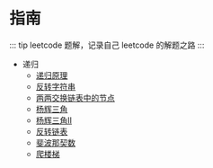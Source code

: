 # 指南

::: tip
leetcode 题解，记录自己 leetcode 的解题之路
:::

+ 递归
  + [递归原理](./recursion/principle.md)
  + [反转字符串](./recursion/print-reverse.md)
  + [两两交换链表中的节点](./recursion/swap-pairs.md)
  + [杨辉三角](./recursion/triangle.md)
  + [杨辉三角II](./recursion/triangle2.md)
  + [反转链表](./recursion/reverse-list.md)
  + [斐波那契数](./recursion/fibonacci.md)
  + [爬楼梯](./recursion/climb-stairs.md)
